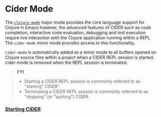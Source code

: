 # Cider Mode

The [`clojure-mode`](https://github.com/clojure-emacs/clojure-mode) major mode provides the core language support for Clojure in Emacs however, the advanced features of CIDER such as code completion, interactive code evaluation, debugging and test execution require live interaction with the Clojure application running within a REPL. The `cider-mode` minor mode provides access to this functionality.

`cider-mode` is automatically added as a minor mode to all buffers opened on Clojure source files within a project when a CIDER REPL session is started. cider-mode is removed when the REPL session is terminated.

> **FYI**

> * Starting a CIDER REPL session is commonly referred to as "starting" CIDER".
> * Terminating a CIDER REPL session is commonly referred to as "stopping" (or "quitting") CIDER.

### [Starting CIDER](Starting.md)
